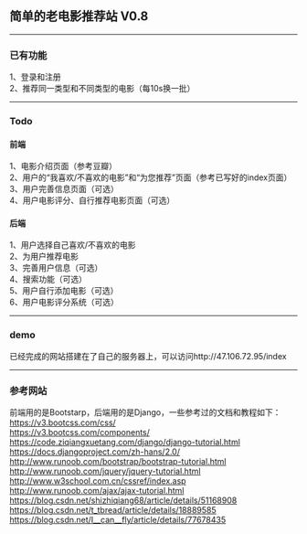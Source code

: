 ## 简单的老电影推荐站 V0.8  

---
### 已有功能  
1、登录和注册  
2、推荐同一类型和不同类型的电影（每10s换一批）  

---
### Todo  
#### 前端
1、电影介绍页面（参考豆瓣）  
2、用户的“我喜欢/不喜欢的电影”和“为您推荐”页面（参考已写好的index页面）  
3、用户完善信息页面（可选）  
4、用户电影评分、自行推荐电影页面（可选）  
  
#### 后端
1、用户选择自己喜欢/不喜欢的电影  
2、为用户推荐电影  
3、完善用户信息（可选）  
4、搜索功能（可选）  
5、用户自行添加电影（可选）  
6、用户电影评分系统（可选）  

---
### demo  
已经完成的网站搭建在了自己的服务器上，可以访问http://47.106.72.95/index  

---  

### 参考网站  
前端用的是Bootstarp，后端用的是Django，一些参考过的文档和教程如下：  
https://v3.bootcss.com/css/  
https://v3.bootcss.com/components/  
https://code.ziqiangxuetang.com/django/django-tutorial.html  
https://docs.djangoproject.com/zh-hans/2.0/  
http://www.runoob.com/bootstrap/bootstrap-tutorial.html  
http://www.runoob.com/jquery/jquery-tutorial.html  
http://www.w3school.com.cn/cssref/index.asp  
http://www.runoob.com/ajax/ajax-tutorial.html  
https://blog.csdn.net/shizhiqiang68/article/details/51168908  
https://blog.csdn.net/t_tbread/article/details/18889585  
https://blog.csdn.net/I__can__fly/article/details/77678435  